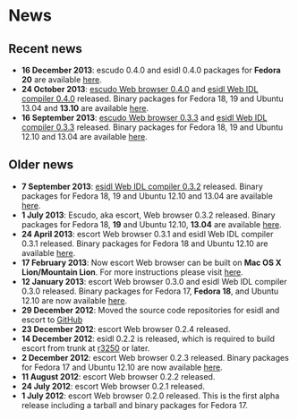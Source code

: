 # News #

## Recent news ##
  * **16 December 2013**: escudo 0.4.0 and esidl 0.4.0 packages for **Fedora 20** are available [here](http://download.esrille.org/).
  * **24 October 2013**: [escudo Web browser 0.4.0](https://code.google.com/p/es-operating-system/downloads/detail?name=escudo-0.4.0.tar.gz) and [esidl Web IDL compiler 0.4.0](https://code.google.com/p/es-operating-system/downloads/detail?name=esidl-0.4.0.tar.gz) released. Binary packages for Fedora 18, 19 and Ubuntu 13.04 and **13.10** are available [here](http://download.esrille.org/).
  * **16 September 2013**: [escudo Web browser 0.3.3](https://code.google.com/p/es-operating-system/downloads/detail?name=escudo-0.3.3.tar.gz) and [esidl Web IDL compiler 0.3.3](https://code.google.com/p/es-operating-system/downloads/detail?name=esidl-0.3.3.tar.gz) released. Binary packages for Fedora 18, 19 and Ubuntu 12.10 and 13.04 are available [here](http://download.esrille.org/).

## Older news ##
  * **7 September 2013**: [esidl Web IDL compiler 0.3.2](https://code.google.com/p/es-operating-system/downloads/detail?name=esidl-0.3.2.tar.gz) released. Binary packages for Fedora 18, 19 and Ubuntu 12.10 and 13.04 are available [here](http://download.esrille.org/).
  * **1 July 2013**: Escudo, aka escort, Web browser 0.3.2 released. Binary packages for Fedora 18, **19** and Ubuntu 12.10, **13.04** are available [here](http://download.esrille.org/).
  * **24 April 2013**: escort Web browser 0.3.1 and esidl Web IDL compiler 0.3.1 released. Binary packages for Fedora 18 and Ubuntu 12.10 are available [here](http://download.esrille.org/).
  * **17 February 2013**: Now escort Web browser can be built on **Mac OS X Lion/Mountain Lion**. For more instructions please visit [here](UsingEscort.md).
  * **12 January 2013**: escort Web browser 0.3.0 and esidl Web IDL compiler 0.3.0 released. Binary packages for Fedora 17, **Fedora 18**, and Ubuntu 12.10 are now available [here](http://download.esrille.org/).
  * **29 December 2012**: Moved the source code repositories for esidl and escort to [GitHub](https://github.com/esrille)
  * **23 December 2012**: escort Web browser 0.2.4 released.
  * **14 December 2012**: esidl 0.2.2 is released, which is required to build escort from trunk at [r3250](https://code.google.com/p/es-operating-system/source/detail?r=3250) or later.
  * **2 December 2012**: escort Web browser 0.2.3 released. Binary packages for Fedora 17 and Ubuntu 12.10 are now available [here](http://download.esrille.org/).
  * **11 August 2012**: escort Web browser 0.2.2 released.
  * **24 July 2012**: escort Web browser 0.2.1 released.
  * **1 July 2012**: escort Web browser 0.2.0 released. This is the first alpha release including a tarball and binary packages for Fedora 17.